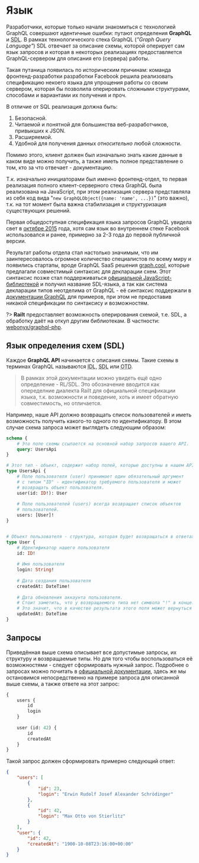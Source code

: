 # Язык

Разработчики, которые только начали знакомиться с технологией GraphQL
совершают идентичные ошибки: путают определения 
**GraphQL** и <abbr title="Schema Definition Language">SDL</abbr>. 
В рамках технологического стека GraphQL (_"Graph Query Language"_) 
SDL отвечает за описание схемы, которой оперирует сам язык запросов и которая
в некоторых реализациях предоставляется GraphQL-сервером для описания его (сервера) работы.

Такая путаница появилась по историческим причинам: команда фронтенд-разработки разработки Facebook
решила реализовать спецификацию некоего языка для упрощения работы со своим сервером,
которая бы позволила оперировать сложными структурами, способами и вариантами их получения 
и проч. 

В отличие от SQL реализация должна быть:
1) Безопасной.
2) Читаемой и понятной для большинства веб-разработчиков, привыкших к JSON.
3) Расширяемой.
4) Удобной для получения данных _относительно_ любой сложности.

Помимо этого, клиент должен был изначально знать какие данные в каком виде можно 
получить, а также иметь полное представление о том, 
кто за что отвечает - документацию.

Т.к. изначально инициаторами был именно фронтенд-отдел, то первая реализация полного 
клиент-серверного стека GraphQL была реализована на JavaScript, при этом реализация
сервера представляла из себя код вида "`new GraphQLObject({name: 'name', ...})`" (это важно), 
т.к. на тот момент была важна стабилизация и структуризация существующих решений. 

Первая общедоступная спецификация языка запросов GraphQL увидела свет в 
[октябре 2015](http://facebook.github.io/graphql/October2015/) года, 
хотя сам язык во внутреннем стеке Facebook использовался и ранее,
примерно за 2-3 года до первой публичной версии.

Результат работы отдела стал настолько значимым, что им заинтересовалось огромное 
количество специалистов по всему миру и появились стартапы, вроде GraphQL SaaS решения 
[graph.cool](https://www.graph.cool/docs/reference/schema/overview-ahwoh2fohj/), которые
предлагали совместимый синтаксис для декларации схем. Этот синтаксис позже стал поддерживаться 
[официальной JavaScript-библиотекой](https://github.com/graphql/graphql-js) и получил 
название SDL-языка, а так как система декларации типов неотделима от GraphQL - 
её синтаксис поддержали в [документации GraphQL](http://graphql.org/) для примеров, 
при этом не предоставив никакой спецификации по синтаксису и возможностям. 

?> **Railt** предоставляет возможность оперирования схемой, т.е. SDL, а обработку 
даёт на откуп другим библиотекам. В частности: [webonyx/graphql-php](https://packagist.org/packages/webonyx/graphql-php). 

## Язык определения схем (SDL)

Каждое **GraphQL API** начинается с описания схемы. 
Такие схемы в терминах GraphQL называются 
<abbr title="Interface Definition Language">IDL</abbr>, 
<abbr title="Schema Definition Language">SDL</abbr> или 
<abbr title="Object Type Definition">OTD</abbr>.

> В рамках этой документации можно увидеть ещё одно определение - RL/SDL. Это обозначение вводится как 
опеределние диалекта Railt для официальной спецификации языка, т.к. возможности и поведение, 
хоть и имеет обратную совместимость, но отличается.

Например, наше API должно возвращать 
список пользователей и иметь возможность получить какого-то одного 
по идентификатору. В этом случае схема запроса может выглядеть следующим образом:  

```graphql
schema {
    # Это поле схемы ссылается на основной набор запросов вашего API.
    query: UsersApi
}

# Этот тип - объект, содержит набор полей, которые доступны в нашем API.
type UsersApi {
    # Поле пользователя (user) принимает один обязательный аргумент 
    # с типом "ID" - идентификатор требуемого пользователя и может 
    # возвращать объект пользователя. 
    user(id: ID!): User
    
    # Поле пользователей (users) всегда возвращает список объектов 
    # пользователей.
    users: [User]!
}


# Объект пользователя - структура, которая будет возвращаться в ответах. 
type User {
    # Идентификатор нашего пользователя
    id: ID!
    
    # Имя пользователя
    login: String!
    
    # Дата создания пользователя
    createdAt: DateTime!
    
    # Дата обновления аккаунта пользователя.
    # Стоит заметить, что у возвращаемого типа нет символа "!" в конце.
    # Это значит, что в качестве результата этого поля может вернуться null.
    updatedAt: DateTime
}
```

## Запросы

Приведённая выше схема описывает все допустимые запросы, их структуру 
и возвращаемые типы. Но для того чтобы воспользоваться её возможностями - 
следует сформировать нужный запрос. Подробнее о запросах можно 
почитать в [официальной документации](http://graphql.org/learn/queries/), 
здесь же мы остановимся непосредственно на примере запроса для описанной 
выше схемы, а также ответе на этот запрос:

```graphql
{
    users {
        id
        login
    }
    
    user (id: 42) {
        id
        createdAt
    }
}
``` 
 
Такой запрос должен сформировать примерно следующий ответ:

```json
{
    "users": [
        {
            "id": 23,
            "login": "Erwin Rudolf Josef Alexander Schrödinger"
        },
        {
            "id": 42,
            "login": "Max Otto von Stierlitz"
        }
    ],
    "user": {
        "id": 42,
        "createdAt": "1900-10-08T23:16:00+00:00"
    }
}
```
